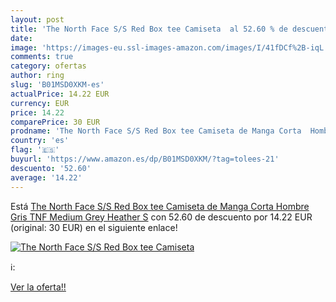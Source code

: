 ```yaml
---
layout: post
title: 'The North Face S/S Red Box tee Camiseta  al 52.60 % de descuento'
date: 
image: 'https://images-eu.ssl-images-amazon.com/images/I/41fDCf%2B-iqL._SL200_.jpg'
comments: true
category: ofertas
author: ring
slug: 'B01MSD0XKM-es'
actualPrice: 14.22 EUR
currency: EUR
price: 14.22
comparePrice: 30 EUR
prodname: 'The North Face S/S Red Box tee Camiseta de Manga Corta  Hombre  Gris  TNF Medium Grey Heather   S'
country: 'es'
flag: '🇪🇸'
buyurl: 'https://www.amazon.es/dp/B01MSD0XKM/?tag=tolees-21'
descuento: '52.60'
average: '14.22'
---
```


Está [The North Face S/S Red Box tee Camiseta de Manga Corta  Hombre  Gris  TNF Medium Grey Heather   S](https://www.amazon.es/dp/B01MSD0XKM/?tag=tolees-21) con 52.60 de descuento por 14.22 EUR (original: 30 EUR) en el siguiente enlace!

[![The North Face S/S Red Box tee Camiseta ](https://images-eu.ssl-images-amazon.com/images/I/41fDCf%2B-iqL._SL200_.jpg)](https://www.amazon.es/dp/B01MSD0XKM/?tag=tolees-21)

ℹ️:


[Ver la oferta!!](https://www.amazon.es/dp/B01MSD0XKM/?tag=tolees-21)
